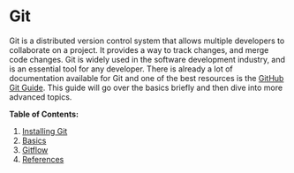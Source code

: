 # Git

Git is a distributed version control system that allows multiple developers to collaborate on a project. It provides a way to track changes, and merge code changes. Git is widely used in the software development industry, and is an essential tool for any developer. There is already a lot of documentation available for Git and one of the best resources is the [GitHub Git Guide](https://github.com/git-guides). This guide will go over the basics briefly and then dive into more advanced topics.

**Table of Contents:**

1. [Installing Git](./install.md)
2. [Basics](./basics.md)
3. [Gitflow](./gitflow.md)
4. [References](./references.md)
